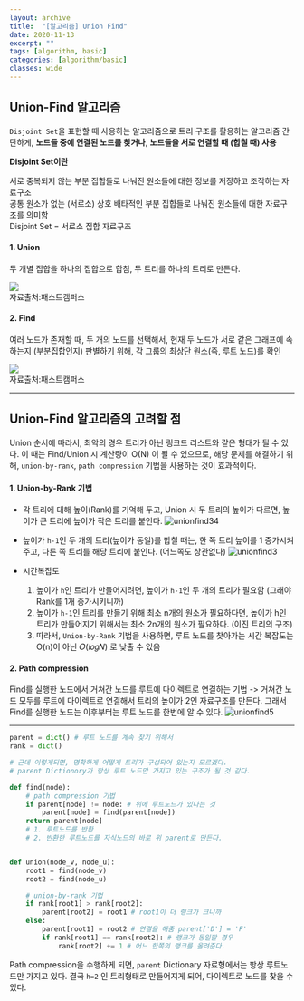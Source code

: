 ```yaml
---
layout: archive
title:  "[알고리즘] Union Find"
date: 2020-11-13
excerpt: ""
tags: [algorithm, basic]
categories: [algorithm/basic]
classes: wide
---
```


## Union-Find 알고리즘

`Disjoint Set`을 표현할 때 사용하는 알고리즘으로 트리 구조를 활용하는 알고리즘
간단하게, **노드들 중에 연결된 노드를 찾거나**, **노드들을 서로 연결할 때 (합칠 때) 사용**

<div class="alert alert-primary">
<b>Disjoint Set이란</b> <br/>

서로 중복되지 않는 부분 집합들로 나눠진 원소들에 대한 정보를 저장하고 조작하는 자료구조 <br/>
공통 원소가 없는 (서로소) 상호 배타적인 부분 집합들로 나눠진 원소들에 대한 자료구조를 의미함 <br/>
Disjoint Set = 서로소 집합 자료구조
</div>

#### 1. Union
두 개별 집합을 하나의 집합으로 합침, 두 트리를 하나의 트리로 만든다.
<div class="card mb-3">
    <img class="card-img-top" src="https://i.imgur.com/sncU4e6.png"/>
    <div class="card-body bg-light">
        <div class="card-text">
            자료출처:패스트캠퍼스
        </div>
    </div>
</div>


#### 2. Find
여러 노드가 존재할 때, 두 개의 노드를 선택해서, 현재 두 노드가 서로 같은 그래프에 속하는지 (부분집합인지) 판별하기 위해, 각 그룹의 최상단 원소(즉, 루트 노드)를 확인
<div class="card mb-3">
    <img class="card-img-top" src="https://i.imgur.com/soHinwt.png"/>
    <div class="card-body bg-light">
        <div class="card-text">
            자료출처:패스트캠퍼스
        </div>
    </div>
</div>

---

## Union-Find 알고리즘의 고려할 점

Union 순서에 따라서, 최악의 경우 트리가 아닌 링크드 리스트와 같은 형태가 될 수 있다.
이 때는 Find/Union 시 계산량이 O(N) 이 될 수 있으므로, 해당 문제를 해결하기 위해, `union-by-rank`, `path compression` 기법을 사용하는 것이 효과적이다.

#### 1. Union-by-Rank 기법
- 각 트리에 대해 높이(Rank)를 기억해 두고, Union 시 두 트리의 높이가 다르면, 높이가 큰 트리에 높이가 작은 트리를 붙인다.
![unionfind34](https://i.imgur.com/sIzllas.png)

- 높이가 `h-1`인 두 개의 트리(높이가 동일)를 합칠 때는, 한 쪽 트리 높이를 1 증가시켜주고, 다른 쪽 트리를 해당 트리에 붙인다. (어느쪽도 상관없다)
![unionfind3](https://i.imgur.com/gfnjDhO.png)

- 시간복잡도
  1. 높이가 `h`인 트리가 만들어지려면, 높이가 `h-1`인 두 개의 트리가 필요함 (그래야 Rank를 1개 증가시키니까)
  2. 높이가 `h-1`인 트리를 만들기 위해 최소 n개의 원소가 필요하다면, 높이가 h인 트리가 만들어지기 위해서는 최소 2n개의 원소가 필요하다. (이진 트리의 구조)
  3. 따라서, `Union-by-Rank` 기법을 사용하면, 루트 노드를 찾아가는 시간 복잡도는 O(n)이 아닌 𝑂(𝑙𝑜𝑔𝑁) 로 낮출 수 있음


#### 2. Path compression
Find를 실행한 노드에서 거쳐간 노드를 루트에 다이렉트로 연결하는 기법
-> 거쳐간 노드 모두를 루트에 다이렉트로 연결해서 트리의 높이가 2인 자료구조를 만든다.
그래서 Find를 실행한 노드는 이후부터는 루트 노드를 한번에 알 수 있다.
![unionfind5](https://i.imgur.com/IuKWQc8.png)


---


``` python
parent = dict() # 루트 노드를 계속 찾기 위해서
rank = dict()

# 근데 이렇게되면, 명확하게 어떻게 트리가 구성되어 있는지 모르겠다.
# parent Dictionory가 항상 루트 노드만 가지고 있는 구조가 될 것 같다.

def find(node):
    # path compression 기법
    if parent[node] != node: # 위에 루트노드가 있다는 것
        parent[node] = find(parent[node])
    return parent[node]
    # 1. 루트노드를 반환
    # 2. 반환한 루트노드를 자식노드의 바로 위 parent로 만든다.


def union(node_v, node_u):
    root1 = find(node_v)
    root2 = find(node_u)

    # union-by-rank 기법
    if rank[root1] > rank[root2]:
        parent[root2] = root1 # root1이 더 랭크가 크니까
    else:
        parent[root1] = root2 # 연결을 해줌 parent['D'] = 'F'
        if rank[root1] == rank[root2]: # 랭크가 동일할 경우
            rank[root2] += 1 # 어느 한쪽의 랭크를 올려준다.
```

Path compression을 수행하게 되면, `parent` Dictionary 자료형에서는 항상 루트노드만 가지고 있다. 결국 `h=2` 인 트리형태로 만들어지게 되어, 다이렉트로 노드를 찾을 수 있다.
